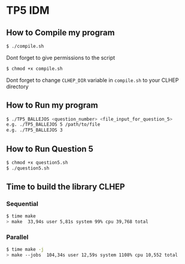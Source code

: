 # TP5 IDM

## How to Compile my program

```bash
$ ./compile.sh
```

Dont forget to give permissions to the script

```bash
$ chmod +x compile.sh
```

Dont forget to change `CLHEP_DIR` variable in `compile.sh` to your CLHEP directory



## How to Run my program

```bash
$ ./TP5_BALLEJOS <question_number> <file_input_for_question_5>
e.g. ./TP5_BALLEJOS 5 /path/to/file
e.g. ./TP5_BALLEJOS 3
```

## How to Run Question 5

```bash
$ chmod +x question5.sh
$ ./question5.sh
```

## Time to build the library CLHEP

### Sequential

```bash
$ time make
> make  33,94s user 5,81s system 99% cpu 39,768 total
```

### Parallel

```bash
$ time make -j
> make --jobs  104,34s user 12,59s system 1108% cpu 10,552 total
```